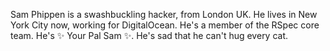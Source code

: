 Sam Phippen is a swashbuckling hacker, from London UK. He lives in New York City now, working for DigitalOcean. He's a member of the RSpec core team. He's ✨ Your Pal Sam ✨. He's sad that he can't hug every cat.

